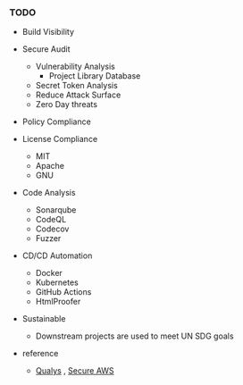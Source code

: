 ### TODO

* Build Visibility 
* Secure Audit
  * Vulnerability Analysis
    * Project Library Database
  * Secret Token Analysis
  * Reduce Attack Surface
  * Zero Day threats
* Policy Compliance
* License Compliance
  * MIT
  * Apache 
  * GNU
* Code Analysis
  * Sonarqube
  * CodeQL
  * Codecov
  * Fuzzer
* CD/CD Automation
  * Docker
  * Kubernetes
  * GitHub Actions
  * HtmlProofer
* Sustainable
  * Downstream projects are used to meet UN SDG goals

* reference
  * [Qualys](https://www.qualys.com/) , [Secure AWS](https://www.qualys.com/docs/qualys-securing-amazon-web-services.pdf)